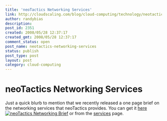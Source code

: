 ```yaml
---
title: 'neoTactics Networking Services'
link: http://cloudscaling.com/blog/cloud-computing/technology/neotactics-networking-services/
author: randybias
description: 
post_id: 2351
created: 2008/05/28 12:37:17
created_gmt: 2008/05/28 12:37:17
comment_status: open
post_name: neotactics-networking-services
status: publish
post_type: post
layout: post
category: cloud-computing
---
```


# neoTactics Networking Services

Just a quick blurb to mention that we recently released a one page brief on the networking services that neoTactics provides. You can get it [here ![neoTactics Networking Brief](http://www.adobe.com/images/pdficon_small.gif)](http://neotactics-collateral.s3.amazonaws.com/neotactics-networking-brief.pdf) or from the [services](http://neotactics.com/services/networks/) page.